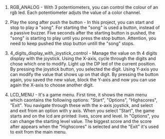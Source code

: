 1. RGB_ANALOG - With 3 potentiometers, you can control the colour of an rgb led. Each potentiometer adjuts the value of a color channel. 

2. Play the song after push the button - In this project, you can start and stop to play a "song". For starting the "song" is used a button, instead of a passive buzzer. Five seconds after the starting button is pushed, the "song" is starting to play until you press the stop button. Attention, you need to keep pushed the stop button untill the "song" stops.

3. 4_digits_display_with_joystick_control - Manage the value on th 4 digits display with the joystick. Using the X-axis, cycle through the digits and chose which one to modify. Light up the DP led of the current position. By pressing the joystick button, you selected the digit. Using Y-axis you can modify the value that shows up on that digit. By pressing the button again, you saved the new value, block the Y-axis and now you can use again the X-axis to choose another digit.

4. LCD_MENU - It's a game menu. First time, it shows the main menu which caontains the following options: "Start", "Options", "Highscores", 
"Exit". You navigate through these with the x-axis joystick, and select and exit from an option with y axis. When you select "Start", the game starts and on the lcd are printed: lives, score and level. In "Options", you can change the starting level value. The biggest score and the score after appears when the "Highscores" is selected and the "Exit" it's used to exit from the main menu. 
